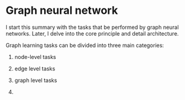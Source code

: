<h1>Graph neural network</h1>

I start this summary with the tasks that be performed by graph neural networks. Later, I delve into the core principle and detail architecture.

Graph learning tasks can be divided into three main categories:
1. node-level tasks
2. edge level tasks
3. graph level tasks

4. 

